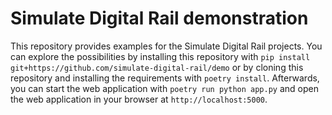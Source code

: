 # Simulate Digital Rail demonstration
This repository provides examples for the Simulate Digital Rail projects.
You can explore the possibilities by installing this repository with `pip install git+https://github.com/simulate-digital-rail/demo` or by cloning this repository and installing the requirements with `poetry install`. 
Afterwards, you can start the web application with `poetry run python app.py` and open the web application in your browser at `http://localhost:5000`.